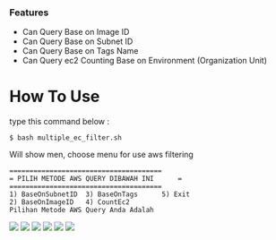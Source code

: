 ### Features

- Can Query Base on Image ID
- Can Query Base on Subnet ID
- Can Query Base on Tags Name
- Can Query ec2 Counting Base on Environment (Organization Unit)

# How To Use

type this command below :

`$ bash multiple_ec_filter.sh`

Will show men, choose menu for use aws filtering
```
======================================
= PILIH METODE AWS QUERY DIBAWAH INI      =
======================================
1) BaseOnSubnetID  3) BaseOnTags      5) Exit
2) BaseOnImageID   4) CountEc2
Pilihan Metode AWS Query Anda Adalah
```
![](https://img.shields.io/github/stars/pandao/editor.md.svg) ![](https://img.shields.io/github/forks/pandao/editor.md.svg) ![](https://img.shields.io/github/tag/pandao/editor.md.svg) ![](https://img.shields.io/github/release/pandao/editor.md.svg) ![](https://img.shields.io/github/issues/pandao/editor.md.svg) ![](https://img.shields.io/bower/v/editor.md.svg)
